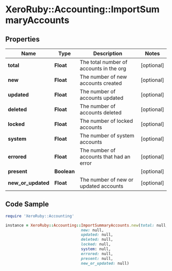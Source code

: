 # XeroRuby::Accounting::ImportSummaryAccounts

## Properties

Name | Type | Description | Notes
------------ | ------------- | ------------- | -------------
**total** | **Float** | The total number of accounts in the org | [optional] 
**new** | **Float** | The number of new accounts created | [optional] 
**updated** | **Float** | The number of accounts updated | [optional] 
**deleted** | **Float** | The number of accounts deleted | [optional] 
**locked** | **Float** | The number of locked accounts | [optional] 
**system** | **Float** | The number of system accounts | [optional] 
**errored** | **Float** | The number of accounts that had an error | [optional] 
**present** | **Boolean** |  | [optional] 
**new_or_updated** | **Float** | The number of new or updated accounts | [optional] 

## Code Sample

```ruby
require 'XeroRuby::Accounting'

instance = XeroRuby::Accounting::ImportSummaryAccounts.new(total: null,
                                 new: null,
                                 updated: null,
                                 deleted: null,
                                 locked: null,
                                 system: null,
                                 errored: null,
                                 present: null,
                                 new_or_updated: null)
```


